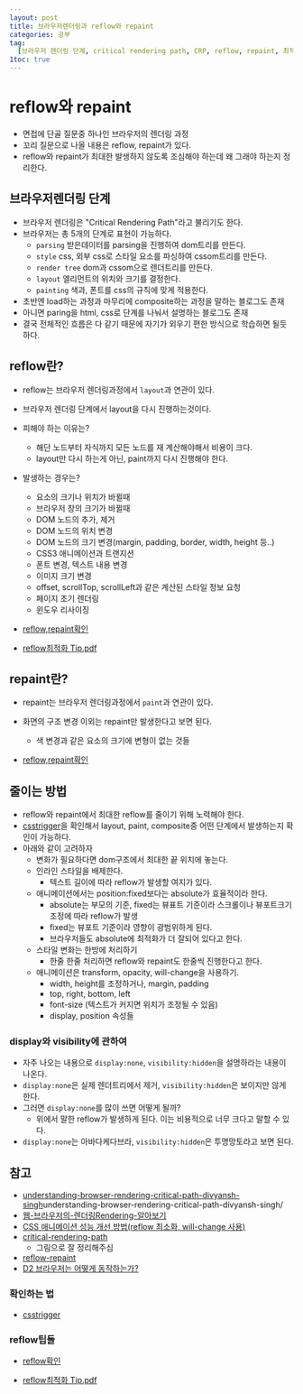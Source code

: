 ```yaml
---
layout: post
title: 브라우저렌더링과 reflow와 repaint
categories: 공부
tag:
  [브라우저 렌더링 단계, critical rendering path, CRP, reflow, repaint, 최적화]
1toc: true
---
```


# reflow와 repaint

- 면접에 단골 질문중 하나인 브라우저의 렌더링 과정
- 꼬리 질문으로 나올 내용은 reflow, repaint가 있다.
- reflow와 repaint가 최대한 발생하지 않도록 조심해야 하는데 왜 그래야 하는지 정리한다.

## 브라우저렌더링 단계

- 브라우저 렌더링은 "Critical Rendering Path"라고 불리기도 한다.
- 브라우저는 총 5개의 단계로 표현이 가능하다.
  - `parsing` 받은데이터를 parsing을 진행하여 dom트리를 만든다.
  - `style` css, 외부 css로 스타일 요소를 파싱하여 cssom트리를 만든다.
  - `render tree` dom과 cssom으로 렌더트리를 만든다.
  - `layout` 엘리먼트의 위치와 크기를 결정한다.
  - `painting` 색과, 폰트를 css의 규칙에 맞게 적용한다.
- 초반엔 load하는 과정과 마무리에 composite하는 과정을 말하는 블로그도 존재
- 아니면 paring을 html, css로 단계를 나눠서 설명하는 블로그도 존재
- 결국 전체적인 흐름은 다 같기 때문에 자기가 외우기 편한 방식으로 학습하면 될듯하다.

## reflow란?

- reflow는 브라우저 렌더링과정에서 `layout`과 연관이 있다.
- 브라우저 렌더링 단계에서 layout을 다시 진행하는것이다.
- 피해야 하는 이유는?
  - 해단 노드부터 자식까지 모든 노드를 재 계산해야해서 비용이 크다.
  - layout만 다시 하는게 아닌, paint까지 다시 진행해야 한다.
- 발생하는 경우는?

  - 요소의 크기나 위치가 바뀔때
  - 브라우저 창의 크기가 바뀔때
  - DOM 노드의 추가, 제거
  - DOM 노드의 위치 변경
  - DOM 노드의 크기 변경(margin, padding, border, width, height 등..)
  - CSS3 애니메이션과 트랜지션
  - 폰트 변경, 텍스트 내용 변경
  - 이미지 크기 변경
  - offset, scrollTop, scrollLeft과 같은 계산된 스타일 정보 요청
  - 페이지 초기 렌더링
  - 윈도우 리사이징

- [reflow,repaint확인](https://docs.google.com/spreadsheets/u/0/d/1Hvi0nu2wG3oQ51XRHtMv-A_ZlidnwUYwgQsPQUg1R2s/pub?single=true&gid=0&output=html)
- [reflow최적화 Tip.pdf](https://lists.w3.org/Archives/Public/public-html-ig-ko/2011Sep/att-0031/Reflow_____________________________Tip.pdf)

## repaint란?

- repaint는 브라우저 렌더링과정에서 `paint`과 연관이 있다.
- 화면의 구조 변경 이외는 repaint만 발생한다고 보면 된다.

  - 색 변경과 같은 요소의 크기에 변형이 없는 것들

- [reflow,repaint확인](https://docs.google.com/spreadsheets/u/0/d/1Hvi0nu2wG3oQ51XRHtMv-A_ZlidnwUYwgQsPQUg1R2s/pub?single=true&gid=0&output=html)

## 줄이는 방법

- reflow와 repaint에서 최대한 reflow를 줄이기 위해 노력해야 한다.
- [csstrigger](https://csstriggers.com)을 확인해서 layout, paint, composite중 어떤 단계에서 발생하는지 확인이 가능하다.
- 아래와 같이 고려하자
  - 변화가 필요하다면 dom구조에서 최대한 끝 위치에 놓는다.
  - 인라인 스타일을 배제한다.
    - 텍스트 길이에 따라 reflow가 발생할 여지가 있다.
  - 애니메이션에서는 position:fixed보다는 absolute가 효율적이라 한다.
    - absolute는 부모의 기준, fixed는 뷰표트 기준이라 스크롤이나 뷰포트크기 조정에 따라 reflow가 발생
    - fixed는 뷰포트 기준이라 영향이 광범위하게 된다.
    - 브라우저들도 absolute에 최적화가 더 잘되어 있다고 한다.
  - 스타일 변화는 한방에 처리하기
    - 한줄 한줄 처리하면 reflow와 repaint도 한줄씩 진행한다고 한다.
  - 애니메이션은 transform, opacity, will-change을 사용하기.
    - width, height를 조정하거나, margin, padding
    - top, right, bottom, left
    - font-size (텍스트가 커지면 위치가 조정될 수 있음)
    - display, position 속성들

### display와 visibility에 관하여

- 자주 나오는 내용으로 `display:none`, `visibility:hidden`을 설명하라는 내용이 나온다.
- `display:none`은 실제 렌더트리에서 제거, `visibility:hidden`은 보이지만 않게 한다.
- 그러면 `display:none`를 많이 쓰면 어떻게 될까?
  - 위에서 말한 reflow가 발생하게 된다. 이는 비용적으로 너무 크다고 말할 수 있다.
- `display:none`는 아바다케다브라, `visibility:hidden`은 투명망토라고 보면 된다.

## 참고

- [understanding-browser-rendering-critical-path-divyansh-singh](https://www.linkedin.com/pulse/)understanding-browser-rendering-critical-path-divyansh-singh/
- [웹-브라우저의-렌더링Rendering-알아보기](https://velog.io/@timosean/%EC%9B%B9-%EB%B8%8C%EB%9D%BC%EC%9A%B0%EC%A0%80%EC%9D%98-%EB%A0%8C%EB%8D%94%EB%A7%81Rendering-%EC%95%8C%EC%95%84%EB%B3%B4%EA%B8%B0)
- [CSS 애니메이션 성능 개선 방법(reflow 최소화, will-change 사용)](https://wit.nts-corp.com/2017/06/05/4571)
- [critical-rendering-path](https://cresumerjang.github.io/2019/06/24/critical-rendering-path/)
  - 그림으로 잘 정리해주심
- [reflow-repaint](https://velog.io/@bcgrhio/Reflow-%EC%99%80-Repaint)
- [D2 브라우저는 어떻게 동작하는가?](https://d2.naver.com/helloworld/59361)

### 확인하는 법

- [csstrigger](https://csstriggers.com)

### reflow팁들

- [reflow확인](https://docs.google.com/spreadsheets/u/0/d/1Hvi0nu2wG3oQ51XRHtMv-A_ZlidnwUYwgQsPQUg1R2s/pub?single=true&gid=0&output=html)

- [reflow최적화 Tip.pdf](https://lists.w3.org/Archives/Public/public-html-ig-ko/2011Sep/att-0031/Reflow_____________________________Tip.pdf)
